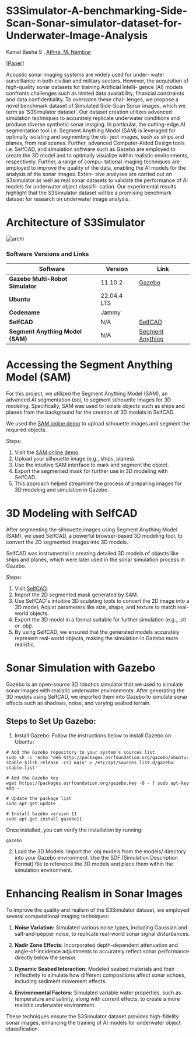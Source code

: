 # S3Simulator-A-benchmarking-Side-Scan-Sonar-simulator-dataset-for-Underwater-Image-Analysis


Kamal Basha S , [Athira. M. Nambiar](https://www.srmist.edu.in/faculty/dr-athira-m-nambiar/)

[[Paper](https://arxiv.org/abs/2408.12833)]


Acoustic sonar imaging systems are widely used for under-
water surveillance in both civilian and military sectors. However, the
acquisition of high-quality sonar datasets for training Artificial Intelli-
gence (AI) models confronts challenges such as limited data availability,
financial constraints and data confidentiality. To overcome these chal-
lenges, we propose a novel benchmark dataset of Simulated Side-Scan
Sonar images, which we term as ‘S3Simulator dataset’. Our dataset
creation utilizes advanced simulation techniques to accurately replicate
underwater conditions and produce diverse synthetic sonar imaging. In
particular, the cutting-edge AI segmentation tool i.e. Segment Anything
Model (SAM) is leveraged for optimally isolating and segmenting the ob-
ject images, such as ships and planes, from real scenes. Further, advanced
Computer-Aided Design tools i.e. SelfCAD, and simulation software such
as Gazebo are employed to create the 3D model and to optimally visualize
within realistic environments, respectively. Further, a range of compu-
tational imaging techniques are employed to improve the quality of the
data, enabling the AI models for the analysis of the sonar images. Exten-
sive analyses are carried out on S3simulator as well as real sonar datasets
to validate the performance of AI models for underwater object classifi-
cation. Our experimental results highlight that the S3Simulator dataset
will be a promising benchmark dataset for research on underwater image
analysis.


# Architecture of S3Simulator
![archi](https://github.com/user-attachments/assets/db8a0d68-27af-4083-afc2-735320f32171)

### Software Versions and Links


| Software                        | Version              | Link                                      |
|----------------------------------|----------------------|-------------------------------------------|
| **Gazebo Multi-Robot Simulator** | 11.10.2              | [Gazebo](https://gazebosim.org/home)      |
| **Ubuntu**                       | 22.04.4 LTS          |                                           |
| **Codename**                     | Jammy                |                                           |
| **SelfCAD**                      | N/A                  | [SelfCAD](https://www.selfcad.com/)       |
| **Segment Anything Model (SAM)** | N/A                  | [Segment Anything](https://segment-anything.com/) |



# Accessing the Segment Anything Model (SAM)
For this project, we utilized the Segment Anything Model (SAM), an advanced AI segmentation tool, to segment silhouette images for 3D modeling. Specifically, SAM was used to isolate objects such as ships and planes from the background for the creation of 3D models in SelfCAD.

We used the [SAM online demo](https://segment-anything.com/demo) to upload silhouette images and segment the required objects.

Steps:
1. Visit the [SAM online demo](https://segment-anything.com/demo).
2. Upload your silhouette image (e.g., ships, planes).
3. Use the intuitive SAM interface to mark and segment the object.
4. Export the segmented mask for further use in 3D modeling with SelfCAD.
5. This approach helped streamline the process of preparing images for 3D modeling and simulation in Gazebo.


# 3D Modeling with SelfCAD
After segmenting the silhouette images using Segment Anything Model (SAM), we used SelfCAD, a powerful browser-based 3D modeling tool, to convert the 2D segmented images into 3D models.

SelfCAD was instrumental in creating detailed 3D models of objects like ships and planes, which were later used in the sonar simulation process in Gazebo.

Steps:
1. Visit [SelfCAD](https://www.selfcad.com/).
2. Import the 2D segmented mask generated by SAM.
3. Use SelfCAD's intuitive 3D sculpting tools to convert the 2D image into a 3D model. Adjust parameters like size, shape, and texture to match real-world objects.
4. Export the 3D model in a format suitable for further simulation (e.g., .stl or .obj).
5. By using SelfCAD, we ensured that the generated models accurately represent real-world objects, making the simulation in Gazebo more realistic.

# Sonar Simulation with Gazebo
Gazebo is an open-source 3D robotics simulator that we used to simulate sonar images with realistic underwater environments. After generating the 3D models using SelfCAD, we imported them into Gazebo to simulate sonar effects such as shadows, noise, and varying seabed terrain.

## Steps to Set Up Gazebo:

1. Install Gazebo: Follow the instructions below to install Gazebo on Ubuntu:

```
# Add the Gazebo repository to your system's sources list
sudo sh -c 'echo "deb http://packages.osrfoundation.org/gazebo/ubuntu-stable $(lsb_release -cs) main" > /etc/apt/sources.list.d/gazebo-stable.list'

# Add the Gazebo key
wget https://packages.osrfoundation.org/gazebo.key -O - | sudo apt-key add -

# Update the package list
sudo apt-get update

# Install Gazebo version 11
sudo apt-get install gazebo11
```

Once installed, you can verify the installation by running:

```
gazebo
```

2. Load the 3D Models: Import the .obj models from the models/ directory into your Gazebo environment. Use the SDF (Simulation Description Format) file to reference the 3D models and place them within the simulation environment.

# Enhancing Realism in Sonar Images
To improve the quality and realism of the S3Simulator dataset, we employed several computational imaging techniques:

1. **Noise Variation:** Simulated various noise types, including Gaussian and salt-and-pepper noise, to replicate real-world sonar signal disturbances.

2. **Nadir Zone Effects:** Incorporated depth-dependent attenuation and angle-of-incidence adjustments to accurately reflect sonar performance directly below the sensor.

3. **Dynamic Seabed Interaction:** Modeled seabed materials and their reflectivity to simulate how different compositions affect sonar echoes, including sediment movement effects.

4. **Environmental Factors:** Simulated variable water properties, such as temperature and salinity, along with current effects, to create a more realistic underwater environment.

These techniques ensure the S3Simulator dataset provides high-fidelity sonar images, enhancing the training of AI models for underwater object classification.

